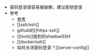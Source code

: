 - 密码登录很容易被破解，建议密钥登录
- 参考
    - [参考](https://zhuanlan.zhihu.com/p/366914852)
    - [[ssh/ssh]]
    - github的[[https-ssh]]
    - [[tools]]提到的shadowSSH
    - [[docker/ssh]]
    - 如何关闭密码登录？[[server-config]]